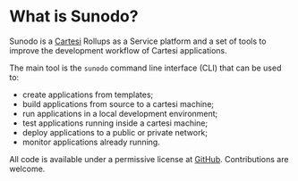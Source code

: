 # What is Sunodo?

Sunodo is a [Cartesi](https://cartesi.io) Rollups as a Service platform and a set of tools to improve the development workflow of Cartesi applications.

The main tool is the `sunodo` command line interface (CLI) that can be used to:

-   create applications from templates;
-   build applications from source to a cartesi machine;
-   run applications in a local development environment;
-   test applications running inside a cartesi machine;
-   deploy applications to a public or private network;
-   monitor applications already running.

All code is available under a permissive license at [GitHub](https://github.com/sunodo/sunodo/). Contributions are welcome.
